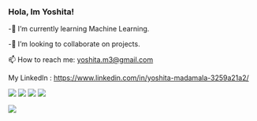 ### Hola, Im Yoshita!



 -🌱 I’m currently learning Machine Learning.
 
 -👯 I’m looking to collaborate on projects.

 📫 How to reach me: yoshita.m3@gmail.com
 
 My LinkedIn : https://www.linkedin.com/in/yoshita-madamala-3259a21a2/
 

 ![](https://img.shields.io/badge/CODE-C++-informational?style=flat&logo=<LOGO_NAME>&logoColor=white&color=2bbc8a)
  ![](https://img.shields.io/badge/CODE-C-informational?style=flat&logo=<LOGO_NAME>&logoColor=white&color=2bbc8a)
   ![](https://img.shields.io/badge/CODE-Python-informational?style=flat&logo=<LOGO_NAME>&logoColor=white&color=2bbc8a)
   ![](https://img.shields.io/badge/CODE-JAVA-informational?style=flat&logo=<LOGO_NAME>&logoColor=white&color=2bbc8a)
   

<img src="https://github-readme-stats.vercel.app/api?username=yoshiita&&show_icons=true&title_color=ffffff&icon_color=bb2acf&text_color=daf7dc&bg_color=151515">
